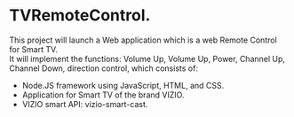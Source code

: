 # TVRemoteControl.  
This project will launch a Web application which is a web Remote Control for Smart TV.    
It will implement the functions: Volume Up, Volume Up, Power, Channel Up, Channel Down, direction control, which consists of:   
* Node.JS framework using JavaScript, HTML, and CSS.   
* Application for Smart TV of the brand VIZIO.   
* VIZIO smart API: vizio-smart-cast.   
